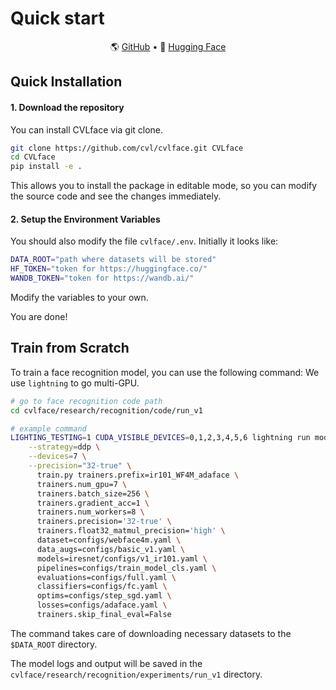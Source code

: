 # Quick start

<p align="center">
 🌎 <a href="https://github.com/mk-minchul/CVLface" target="_blank">GitHub</a> • 🤗 <a href="https://huggingface.co/minchul" target="_blank">Hugging Face</a> 
</p>

## Quick Installation

#### 1. Download the repository
You can install CVLface via git clone.

```bash
git clone https://github.com/cvl/cvlface.git CVLface
cd CVLface
pip install -e .
```
This allows you to install the package in editable mode, so you can modify the source code and see the changes immediately.

#### 2. Setup the Environment Variables

You should also modify the file `cvlface/.env`. Initially it looks like:

```bash
DATA_ROOT="path where datasets will be stored"
HF_TOKEN="token for https://huggingface.co/"
WANDB_TOKEN="token for https://wandb.ai/"
```

Modify the variables to your own.

You are done!

## Train from Scratch

To train a face recognition model, you can use the following command: We use `lightning` to go multi-GPU.

```bash
# go to face recognition code path
cd cvlface/research/recognition/code/run_v1

# example command
LIGHTING_TESTING=1 CUDA_VISIBLE_DEVICES=0,1,2,3,4,5,6 lightning run model \
    --strategy=ddp \
    --devices=7 \
    --precision="32-true" \
      train.py trainers.prefix=ir101_WF4M_adaface \
      trainers.num_gpu=7 \
      trainers.batch_size=256 \
      trainers.gradient_acc=1 \
      trainers.num_workers=8 \
      trainers.precision='32-true' \
      trainers.float32_matmul_precision='high' \
      dataset=configs/webface4m.yaml \
      data_augs=configs/basic_v1.yaml \
      models=iresnet/configs/v1_ir101.yaml \
      pipelines=configs/train_model_cls.yaml \
      evaluations=configs/full.yaml \
      classifiers=configs/fc.yaml \
      optims=configs/step_sgd.yaml \
      losses=configs/adaface.yaml \
      trainers.skip_final_eval=False
```

The command takes care of downloading necessary datasets to the `$DATA_ROOT` directory. 

The model logs and output will be saved in the `cvlface/research/recognition/experiments/run_v1` directory.

